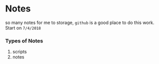 # Notes
so many notes for me to storage, `github`  is a good place to do this work. Start on `7/4/2018`





### Types of Notes

1. scripts
2. notes



